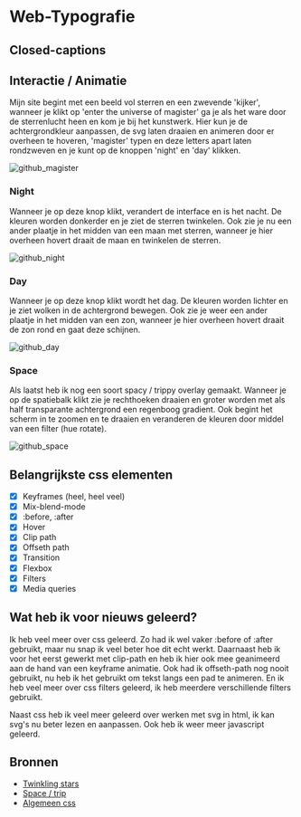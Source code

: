 # Web-Typografie

## Closed-captions


## Interactie / Animatie
Mijn site begint met een beeld vol sterren en een zwevende 'kijker', wanneer je klikt op 'enter the universe of magister' ga je als het ware door de sterrenlucht heen en kom je bij het kunstwerk. Hier kun je de achtergrondkleur aanpassen, de svg laten draaien en animeren door er overheen te hoveren, 'magister' typen en deze letters apart laten rondzweven en je kunt op de knoppen 'night' en 'day' klikken. 

![github_magister](https://user-images.githubusercontent.com/43337685/82755856-b694f900-9dd6-11ea-8281-4edeb0049152.gif)

### Night
Wanneer je op deze knop klikt, verandert de interface en is het nacht. De kleuren worden donkerder en je ziet de sterren twinkelen. Ook zie je nu een ander plaatje in het midden van een maan met sterren, wanneer je hier overheen hovert draait de maan en twinkelen de sterren. 

![github_night](https://user-images.githubusercontent.com/43337685/82755871-d1676d80-9dd6-11ea-8a5a-c0c4ae2a563e.gif)

### Day
Wanneer je op deze knop klikt wordt het dag. De kleuren worden lichter en je ziet wolken in de achtergrond bewegen. Ook zie je weer een ander plaatje in het midden van een zon, wanneer je hier overheen hovert draait de zon rond en gaat deze schijnen.

![github_day](https://user-images.githubusercontent.com/43337685/82755849-a715b000-9dd6-11ea-8c92-4aa1e388b9ba.gif)

### Space
Als laatst heb ik nog een soort spacy / trippy overlay gemaakt. Wanneer je op de spatiebalk klikt zie je rechthoeken draaien en groter worden met als half transparante achtergrond een regenboog gradient. Ook begint het scherm in te zoomen en te draaien en veranderen de kleuren door middel van een filter (hue rotate). 

![github_space](https://user-images.githubusercontent.com/43337685/82755872-d3313100-9dd6-11ea-9348-b1ffb02dc60d.gif)

## Belangrijkste css elementen
- [x] Keyframes (heel, heel veel)
- [x] Mix-blend-mode
- [x] :before, :after
- [x] Hover
- [x] Clip path
- [x] Offseth path
- [x] Transition
- [x] Flexbox
- [x] Filters
- [x] Media queries

## Wat heb ik voor nieuws geleerd?
Ik heb veel meer over css geleerd. Zo had ik wel vaker :before of :after gebruikt, maar nu snap ik veel beter hoe dit echt werkt. Daarnaast heb ik voor het eerst gewerkt met clip-path en heb ik hier ook mee geanimeerd aan de hand van een keyframe animatie. Ook had ik offseth-path nog nooit gebruikt, nu heb ik het gebruikt om tekst langs een pad te animeren. En ik heb veel meer over css filters geleerd, ik heb meerdere verschillende filters gebruikt. 

Naast css heb ik veel meer geleerd over werken met svg in html, ik kan svg's nu beter lezen en aanpassen. Ook heb ik weer meer javascript geleerd. 

## Bronnen
* [Twinkling stars](https://stackoverflow.com/questions/35588267/css-twinkling-stars)
* [Space / trip](https://codepen.io/RedGlove/pen/pmOYqz)
* [Algemeen css](https://css-tricks.com/)
